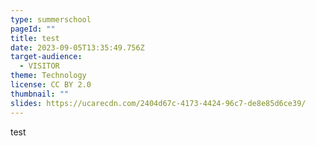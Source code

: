 ```yaml
---
type: summerschool
pageId: ""
title: test
date: 2023-09-05T13:35:49.756Z
target-audience:
  - VISITOR
theme: Technology
license: CC BY 2.0
thumbnail: ""
slides: https://ucarecdn.com/2404d67c-4173-4424-96c7-de8e85d6ce39/
---
```

test